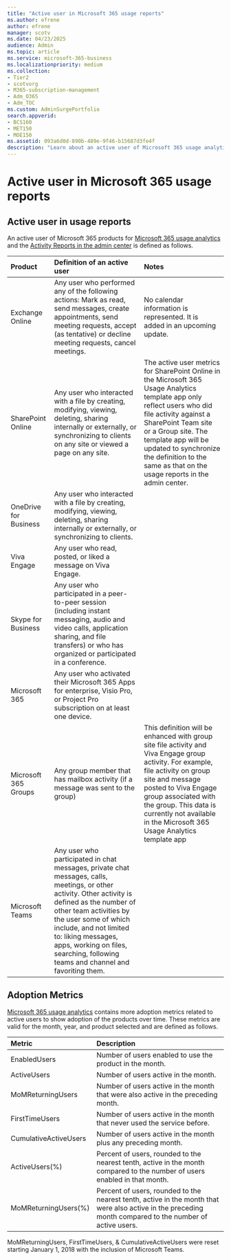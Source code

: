 ```yaml
---
title: "Active user in Microsoft 365 usage reports"
ms.author: efrene
author: efrene
manager: scotv
ms.date: 04/23/2025
audience: Admin
ms.topic: article
ms.service: microsoft-365-business
ms.localizationpriority: medium
ms.collection:
- Tier2
- scotvorg 
- M365-subscription-management 
- Adm_O365
- Adm_TOC
ms.custom: AdminSurgePortfolio
search.appverid:
- BCS160
- MET150
- MOE150
ms.assetid: 093a6d0d-890b-489e-9f46-b15687d3fe4f
description: "Learn about an active user of Microsoft 365 usage analytics, activity reports, and adoption metrics."
---
```


# Active user in Microsoft 365 usage reports

## Active user in usage reports

An active user of Microsoft 365 products for [Microsoft 365 usage analytics](usage-analytics.md) and the [Activity Reports in the admin center](../activity-reports/activity-reports.md) is defined as follows. 
  
|**Product**|**Definition of an active user**|**Notes**|
|:-----|:-----|:-----|
|Exchange Online  <br/> |Any user who performed any of the following actions: Mark as read, send messages, create appointments, send meeting requests, accept (as tentative) or decline meeting requests, cancel meetings.  <br/> |No calendar information is represented. It is added in an upcoming update.  <br/> |
|SharePoint Online  <br/> |Any user who interacted with a file by creating, modifying, viewing, deleting, sharing internally or externally, or synchronizing to clients on any site or viewed a page on any site.  <br/> |The active user metrics for SharePoint Online in the Microsoft 365 Usage Analytics template app only reflect users who did file activity against a SharePoint Team site or a Group site. The template app will be updated to synchronize the definition to the same as that on the usage reports in the admin center.  <br/> |
|OneDrive for Business  <br/> |Any user who interacted with a file by creating, modifying, viewing, deleting, sharing internally or externally, or synchronizing to clients.  <br/> ||
|Viva Engage  <br/> |Any user who read, posted, or liked a message on Viva Engage.  <br/> ||
|Skype for Business  <br/> |Any user who participated in a peer-to-peer session (including instant messaging, audio and video calls, application sharing, and file transfers) or who has organized or participated in a conference.  <br/> ||
|Microsoft 365  <br/> |Any user who activated their Microsoft 365 Apps for enterprise, Visio Pro, or Project Pro subscription on at least one device.  <br/> ||
|Microsoft 365 Groups  <br/> |Any group member that has mailbox activity (if a message was sent to the group)  <br/> |This definition will be enhanced with group site file activity and Viva Engage group activity. For example, file activity on group site and message posted to Viva Engage group associated with the group. This data is currently not available in the Microsoft 365 Usage Analytics template app  <br/> |
|Microsoft Teams  <br/> |Any user who participated in chat messages, private chat messages, calls, meetings, or other activity. Other activity is defined as the number of other team activities by the user some of which include, and not limited to: liking messages, apps, working on files, searching, following teams and channel and favoriting them.  <br/> ||
   
## Adoption Metrics

[Microsoft 365 usage analytics](usage-analytics.md) contains more adoption metrics related to active users to show adoption of the products over time. These metrics are valid for the month, year, and product selected and are defined as follows. 
  
|**Metric**|**Description**|
|:-----|:-----|
|EnabledUsers  <br/> |Number of users enabled to use the product in the month.  <br/> |
|ActiveUsers  <br/> |Number of users active in the month.  <br/> |
|MoMReturningUsers  <br/> |Number of users active in the month that were also active in the preceding month.  <br/> |
|FirstTimeUsers  <br/> |Number of users active in the month that never used the service before.  <br/> |
|CumulativeActiveUsers  <br/> |Number of users active in the month plus any preceding month.  <br/> |
|ActiveUsers(%)  <br/> |Percent of users, rounded to the nearest tenth, active in the month compared to the number of users enabled in that month.  <br/> |
|MoMReturningUsers(%)  <br/> |Percent of users, rounded to the nearest tenth, active in the month that were also active in the preceding month compared to the number of active users.  <br/> |
   
MoMReturningUsers, FirstTimeUsers, &amp; CumulativeActiveUsers were reset starting January 1, 2018 with the inclusion of Microsoft Teams.
  
